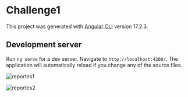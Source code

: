 # Challenge1
This project was generated with [Angular CLI](https://github.com/angular/angular-cli) version 17.2.3.

## Development server
Run `ng serve` for a dev server. Navigate to `http://localhost:4200/`. The application will automatically reload if you change any of the source files.

![reportes1](https://github.com/germanCAST/reportesApp/assets/87241711/d3744494-cc6a-4df5-aab0-73fd93d2848e)

![reportes2](https://github.com/germanCAST/reportesApp/assets/87241711/3d0c7187-61bb-436a-a806-7d4ccf23b08a)
